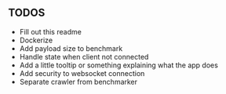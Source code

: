 ## TODOS

- Fill out this readme
- Dockerize
- Add payload size to benchmark
- Handle state when client not connected
- Add a little tooltip or something explaining what the app does
- Add security to websocket connection
- Separate crawler from benchmarker
